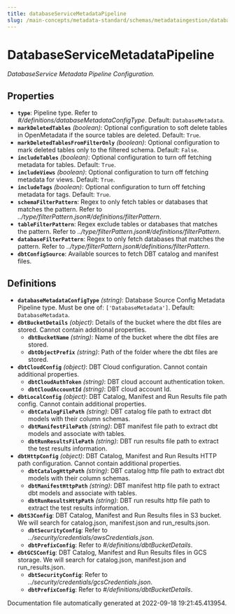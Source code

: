```yaml
---
title: databaseServiceMetadataPipeline
slug: /main-concepts/metadata-standard/schemas/metadataingestion/databaseservicemetadatapipeline
---
```


# DatabaseServiceMetadataPipeline

*DatabaseService Metadata Pipeline Configuration.*

## Properties

- **`type`**: Pipeline type. Refer to *#/definitions/databaseMetadataConfigType*. Default: `DatabaseMetadata`.
- **`markDeletedTables`** *(boolean)*: Optional configuration to soft delete tables in OpenMetadata if the source tables are deleted. Default: `True`.
- **`markDeletedTablesFromFilterOnly`** *(boolean)*: Optional configuration to mark deleted tables only to the filtered schema. Default: `False`.
- **`includeTables`** *(boolean)*: Optional configuration to turn off fetching metadata for tables. Default: `True`.
- **`includeViews`** *(boolean)*: Optional configuration to turn off fetching metadata for views. Default: `True`.
- **`includeTags`** *(boolean)*: Optional configuration to turn off fetching metadata for tags. Default: `True`.
- **`schemaFilterPattern`**: Regex to only fetch tables or databases that matches the pattern. Refer to *../type/filterPattern.json#/definitions/filterPattern*.
- **`tableFilterPattern`**: Regex exclude tables or databases that matches the pattern. Refer to *../type/filterPattern.json#/definitions/filterPattern*.
- **`databaseFilterPattern`**: Regex to only fetch databases that matches the pattern. Refer to *../type/filterPattern.json#/definitions/filterPattern*.
- **`dbtConfigSource`**: Available sources to fetch DBT catalog and manifest files.
## Definitions

- **`databaseMetadataConfigType`** *(string)*: Database Source Config Metadata Pipeline type. Must be one of: `['DatabaseMetadata']`. Default: `DatabaseMetadata`.
- **`dbtBucketDetails`** *(object)*: Details of the bucket where the dbt files are stored. Cannot contain additional properties.
  - **`dbtBucketName`** *(string)*: Name of the bucket where the dbt files are stored.
  - **`dbtObjectPrefix`** *(string)*: Path of the folder where the dbt files are stored.
- **`dbtCloudConfig`** *(object)*: DBT Cloud configuration. Cannot contain additional properties.
  - **`dbtCloudAuthToken`** *(string)*: DBT cloud account authentication token.
  - **`dbtCloudAccountId`** *(string)*: DBT cloud account Id.
- **`dbtLocalConfig`** *(object)*: DBT Catalog, Manifest and Run Results file path config. Cannot contain additional properties.
  - **`dbtCatalogFilePath`** *(string)*: DBT catalog file path to extract dbt models with their column schemas.
  - **`dbtManifestFilePath`** *(string)*: DBT manifest file path to extract dbt models and associate with tables.
  - **`dbtRunResultsFilePath`** *(string)*: DBT run results file path to extract the test results information.
- **`dbtHttpConfig`** *(object)*: DBT Catalog, Manifest and Run Results HTTP path configuration. Cannot contain additional properties.
  - **`dbtCatalogHttpPath`** *(string)*: DBT catalog http file path to extract dbt models with their column schemas.
  - **`dbtManifestHttpPath`** *(string)*: DBT manifest http file path to extract dbt models and associate with tables.
  - **`dbtRunResultsHttpPath`** *(string)*: DBT run results http file path to extract the test results information.
- **`dbtS3Config`**: DBT Catalog, Manifest and Run Results files in S3 bucket. We will search for catalog.json, manifest.json and run_results.json.
  - **`dbtSecurityConfig`**: Refer to *../security/credentials/awsCredentials.json*.
  - **`dbtPrefixConfig`**: Refer to *#/definitions/dbtBucketDetails*.
- **`dbtGCSConfig`**: DBT Catalog, Manifest and Run Results files in GCS storage. We will search for catalog.json, manifest.json and run_results.json.
  - **`dbtSecurityConfig`**: Refer to *../security/credentials/gcsCredentials.json*.
  - **`dbtPrefixConfig`**: Refer to *#/definitions/dbtBucketDetails*.


Documentation file automatically generated at 2022-09-18 19:21:45.413954.
